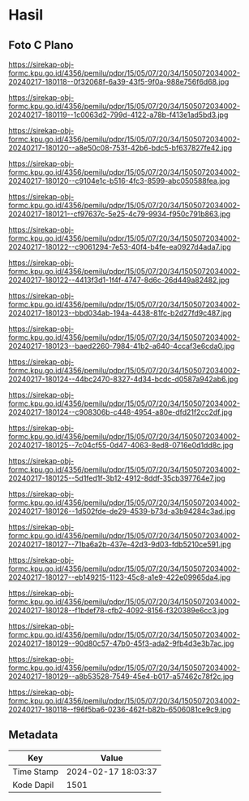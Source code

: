 # Hasil

## Foto C Plano

https://sirekap-obj-formc.kpu.go.id/4356/pemilu/pdpr/15/05/07/20/34/1505072034002-20240217-180118--0f32068f-6a39-43f5-9f0a-988e756f6d68.jpg

https://sirekap-obj-formc.kpu.go.id/4356/pemilu/pdpr/15/05/07/20/34/1505072034002-20240217-180119--1c0063d2-799d-4122-a78b-f413e1ad5bd3.jpg

https://sirekap-obj-formc.kpu.go.id/4356/pemilu/pdpr/15/05/07/20/34/1505072034002-20240217-180120--a8e50c08-753f-42b6-bdc5-bf637827fe42.jpg

https://sirekap-obj-formc.kpu.go.id/4356/pemilu/pdpr/15/05/07/20/34/1505072034002-20240217-180120--c9104e1c-b516-4fc3-8599-abc050588fea.jpg

https://sirekap-obj-formc.kpu.go.id/4356/pemilu/pdpr/15/05/07/20/34/1505072034002-20240217-180121--cf97637c-5e25-4c79-9934-f950c791b863.jpg

https://sirekap-obj-formc.kpu.go.id/4356/pemilu/pdpr/15/05/07/20/34/1505072034002-20240217-180122--c9061294-7e53-40f4-b4fe-ea0927d4ada7.jpg

https://sirekap-obj-formc.kpu.go.id/4356/pemilu/pdpr/15/05/07/20/34/1505072034002-20240217-180122--4413f3d1-1f4f-4747-8d6c-26d449a82482.jpg

https://sirekap-obj-formc.kpu.go.id/4356/pemilu/pdpr/15/05/07/20/34/1505072034002-20240217-180123--bbd034ab-194a-4438-81fc-b2d27fd9c487.jpg

https://sirekap-obj-formc.kpu.go.id/4356/pemilu/pdpr/15/05/07/20/34/1505072034002-20240217-180123--baed2260-7984-41b2-a640-4ccaf3e6cda0.jpg

https://sirekap-obj-formc.kpu.go.id/4356/pemilu/pdpr/15/05/07/20/34/1505072034002-20240217-180124--44bc2470-8327-4d34-bcdc-d0587a942ab6.jpg

https://sirekap-obj-formc.kpu.go.id/4356/pemilu/pdpr/15/05/07/20/34/1505072034002-20240217-180124--c908306b-c448-4954-a80e-dfd21f2cc2df.jpg

https://sirekap-obj-formc.kpu.go.id/4356/pemilu/pdpr/15/05/07/20/34/1505072034002-20240217-180125--7c04cf55-0d47-4063-8ed8-0716e0d1dd8c.jpg

https://sirekap-obj-formc.kpu.go.id/4356/pemilu/pdpr/15/05/07/20/34/1505072034002-20240217-180125--5d1fed1f-3b12-4912-8ddf-35cb397764e7.jpg

https://sirekap-obj-formc.kpu.go.id/4356/pemilu/pdpr/15/05/07/20/34/1505072034002-20240217-180126--1d502fde-de29-4539-b73d-a3b94284c3ad.jpg

https://sirekap-obj-formc.kpu.go.id/4356/pemilu/pdpr/15/05/07/20/34/1505072034002-20240217-180127--71ba6a2b-437e-42d3-9d03-fdb5210ce591.jpg

https://sirekap-obj-formc.kpu.go.id/4356/pemilu/pdpr/15/05/07/20/34/1505072034002-20240217-180127--eb149215-1123-45c8-a1e9-422e09965da4.jpg

https://sirekap-obj-formc.kpu.go.id/4356/pemilu/pdpr/15/05/07/20/34/1505072034002-20240217-180128--f1bdef78-cfb2-4092-8156-f320389e6cc3.jpg

https://sirekap-obj-formc.kpu.go.id/4356/pemilu/pdpr/15/05/07/20/34/1505072034002-20240217-180129--90d80c57-47b0-45f3-ada2-9fb4d3e3b7ac.jpg

https://sirekap-obj-formc.kpu.go.id/4356/pemilu/pdpr/15/05/07/20/34/1505072034002-20240217-180129--a8b53528-7549-45e4-b017-a57462c78f2c.jpg

https://sirekap-obj-formc.kpu.go.id/4356/pemilu/pdpr/15/05/07/20/34/1505072034002-20240217-180118--f96f5ba6-0236-462f-b82b-6506081ce9c9.jpg


## Metadata

| Key        | Value               |
| ---------- | ------------------- |
| Time Stamp | 2024-02-17 18:03:37 |
| Kode Dapil | 1501                |



